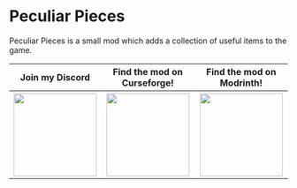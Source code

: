 # Peculiar Pieces

Peculiar Pieces is a small mod which adds a collection of useful items to the game.

<table align="center">
    <tr>
        <th><b>Join my Discord</b></th>
        <th><b>Find the mod on Curseforge!</b></th>
        <th><b>Find the mod on Modrinth!</b></th>
    </tr>
    <tr>
        <th>
            <a href="https://discord.gg/P4dUsxv6An">
                <img src="https://cdn.discordapp.com/attachments/793182374410059887/924000460292104282/3437c10597c1526c3dbd98c737c2bcae.svg" width="150" height="150" alt="">
            </a>
        </th>
        <th>
            <a href="https://www.curseforge.com/minecraft/mc-mods/peculiar-pieces">
                <img src="https://cdn.discordapp.com/attachments/793182374410059887/923990008543711282/anvil.svg" width="150" height="150" alt="">
            </a>
        </th>
        <th>
            <a href="https://modrinth.com/mod/peculiar-pieces">
                <img src="https://docs.modrinth.com/img/logo.svg" width="150" height="150" alt="">
            </a>
        </th>
    </tr>
</table>
